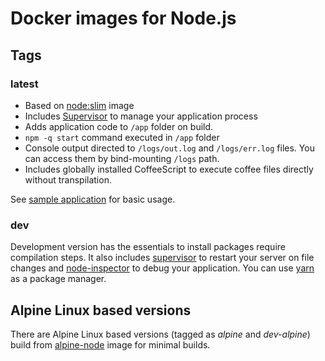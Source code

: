 # Docker images for Node.js

## Tags

### latest

* Based on [node:slim](https://hub.docker.com/_/node/) image
* Includes [Supervisor](http://supervisord.org) to manage your application process
* Adds application code to `/app` folder on build.
* `npm -q start` command executed in `/app` folder
* Console output directed to `/logs/out.log` and `/logs/err.log` files. You can access them by bind-mounting `/logs` path.
* Includes globally installed CoffeeScript to execute coffee files directly without transpilation.

See [sample application](https://github.com/eabay/docker-nodejs/tree/master/example) for basic usage.


### dev

Development version has the essentials to install packages require compilation steps. It also includes [supervisor](https://www.npmjs.org/package/supervisor) to restart your server on file changes and [node-inspector](https://www.npmjs.org/package/node-inspector) to debug your application. You can use [yarn](https://yarnpkg.com/) as a package manager.


## Alpine Linux based versions

There are Alpine Linux based versions (tagged as *alpine* and *dev-alpine*) build from [alpine-node](https://hub.docker.com/r/mhart/alpine-node/) image for minimal builds.
